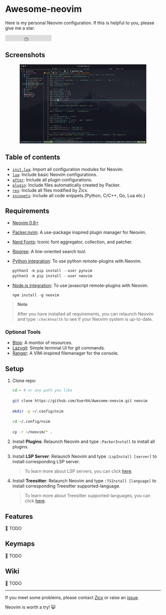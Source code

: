 # Awesome-neovim

Here is my personal Neovim configuration. If this is helpful to you, please give me a star.
<iframe src="https://ghbtns.com/github-btn.html?user=Xuer04&repo=Awesome-neovim&type=star&count=true" frameborder="0" scrolling="0" width="150" height="20" title="GitHub"></iframe>

## Screenshots

<div align=center><img src="./images/screenshot.png" style="zoom:40%" alt="fig"></div> 

## Table of contents

- [`init.lua`](./init.lua): Import all configuration modules for Neovim.
- [`lua`](./lua/): Include basic Neovim configurations.
- [`after`](./after/plugin/): Include all plugin configurations.
- [`plugin`](./plugin/packer_compiled.lua): Include files automatically created by Packer.
- [`res`](./res/): Include all files modified by Zicx.
- [`snippets`](./snippets/friendly-snippets/): Include all code snippets.(Python, C/C++, Go, Lua etc.)

## Requirements

- [Neovim 0.8+](https://github.com/neovim/neovim/releases)
- [Packer.nvim](https://github.com/wbthomason/packer.nvim): A use-package inspired plugin manager for Neovim.
- [Nerd Fonts](https://www.nerdfonts.com/font-downloads): Iconic font aggregator, collection, and patcher.
- [Ripgrep](https://github.com/BurntSushi/ripgrep): A line-oriented search tool.
- [Python integration](https://neovim.io/doc/user/provider.html#provider-nodejs): To use python remote-plugins with Neovim.

    ```python
    python3 -m pip install --user pynvim
    python3 -m pip install --user neovim
    ```

- [Node.js integration](https://neovim.io/doc/user/provider.html#provider-python): To use javascript remote-plugins with Neovim.

    ```shell
    npm install -g neovim
    ```

> **Note**
>
> After you have installed all requirements, you can relaunch Neovim and type `:checkhealth` to see if your Neovim system is up-to-date.

### Optional Tools

- [Btop](https://github.com/aristocratos/btop): A monitor of resources.
- [Lazygit](https://github.com/jesseduffield/lazygit): Simple terminal UI for git commands.
- [Ranger](https://github.com/ranger/ranger): A VIM-inspired filemanager for the console.

## Setup

1. Clone repo:
    ```bash
    cd ~ # or any path you like

    git clone https://github.com/Xuer04/Awesome-neovim.git neovim

    mkdir -p ~/.config/nvim

    cd ~/.config/nvim

    cp -r ~/neovim/* .
    ```

2. Install **Plugins**: Relaunch Neovim and type `:PackerInstall` to install all plugins.

3. Install **LSP Server**: Relaunch Neovim and type `:LspInstall [server]` to install corresponding LSP server.

    > To learn more about LSP servers, you can click [here](https://microsoft.github.io/language-server-protocol/implementors/servers/).

4. Install **Treesitter**: Relaunch Neovim and type `:TSInstall [language]` to install corresponding Treesitter supported-language.
 
    > To learn more about Treesitter supported-languages, you can click [here](https://github.com/nvim-treesitter/nvim-treesitter#supported-languages).

## Features

📝 TODO

## Keymaps

📝 TODO

## Wiki

📝 TODO

---

If you meet some problems, please contact [Zicx](https://github.com/Xuer04) or raise an [issue](https://github.com/Xuer04/Awesome-neovim/issues).

Neovim is worth a try! 😺

